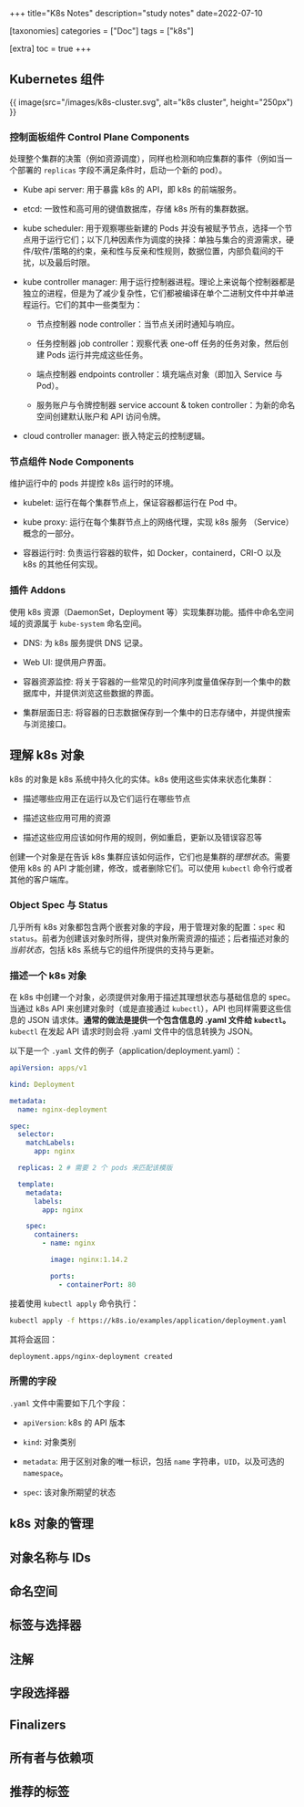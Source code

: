 +++
title="K8s Notes"
description="study notes"
date=2022-07-10

[taxonomies]
categories = ["Doc"]
tags = ["k8s"]

[extra]
toc = true
+++

## Kubernetes 组件

{{ image(src="/images/k8s-cluster.svg", alt="k8s cluster", height="250px") }}

### 控制面板组件 Control Plane Components

处理整个集群的决策（例如资源调度），同样也检测和响应集群的事件（例如当一个部署的 `replicas` 字段不满足条件时，启动一个新的 pod）。

- Kube api server: 用于暴露 k8s 的 API，即 k8s 的前端服务。

- etcd: 一致性和高可用的键值数据库，存储 k8s 所有的集群数据。

- kube scheduler: 用于观察哪些新建的 Pods 并没有被赋予节点，选择一个节点用于运行它们；以下几种因素作为调度的抉择：单独与集合的资源需求，硬件/软件/策略的约束，亲和性与反亲和性规则，数据位置，内部负载间的干扰，以及最后时限。

- kube controller manager: 用于运行控制器进程。理论上来说每个控制器都是独立的进程，但是为了减少复杂性，它们都被编译在单个二进制文件中并单进程运行。它们的其中一些类型为：

  - 节点控制器 node controller：当节点关闭时通知与响应。

  - 任务控制器 job controller：观察代表 one-off 任务的任务对象，然后创建 Pods 运行并完成这些任务。

  - 端点控制器 endpoints controller：填充端点对象（即加入 Service 与 Pod）。

  - 服务账户与令牌控制器 service account & token controller：为新的命名空间创建默认账户和 API 访问令牌。

- cloud controller manager: 嵌入特定云的控制逻辑。

### 节点组件 Node Components

维护运行中的 pods 并提控 k8s 运行时的环境。

- kubelet: 运行在每个集群节点上，保证容器都运行在 Pod 中。

- kube proxy: 运行在每个集群节点上的网络代理，实现 k8s 服务 （Service）概念的一部分。

- 容器运行时: 负责运行容器的软件，如 Docker，containerd，CRI-O 以及 k8s 的其他任何实现。

### 插件 Addons

使用 k8s 资源（DaemonSet，Deployment 等）实现集群功能。插件中命名空间域的资源属于 `kube-system` 命名空间。

- DNS: 为 k8s 服务提供 DNS 记录。

- Web UI: 提供用户界面。

- 容器资源监控: 将关于容器的一些常见的时间序列度量值保存到一个集中的数据库中，并提供浏览这些数据的界面。

- 集群层面日志: 将容器的日志数据保存到一个集中的日志存储中，并提供搜索与浏览接口。

## 理解 k8s 对象

k8s 的对象是 k8s 系统中持久化的实体。k8s 使用这些实体来状态化集群：

- 描述哪些应用正在运行以及它们运行在哪些节点

- 描述这些应用可用的资源

- 描述这些应用应该如何作用的规则，例如重启，更新以及错误容忍等

创建一个对象是在告诉 k8s 集群应该如何运作，它们也是集群的*理想状态*。需要使用 k8s 的 API 才能创建，修改，或者删除它们。可以使用 `kubectl` 命令行或者其他的客户端库。

### Object Spec 与 Status

几乎所有 k8s 对象都包含两个嵌套对象的字段，用于管理对象的配置：`spec` 和 `status`。前者为创建该对象时所得，提供对象所需资源的描述；后者描述对象的*当前状态*，包括 k8s 系统与它的组件所提供的支持与更新。

### 描述一个 k8s 对象

在 k8s 中创建一个对象，必须提供对象用于描述其理想状态与基础信息的 spec。当通过 k8s API 来创建对象时（或是直接通过 `kubectl`），API 也同样需要这些信息的 JSON 请求体。**通常的做法是提供一个包含信息的 .yaml 文件给 `kubectl`。** `kubectl` 在发起 API 请求时则会将 .yaml 文件中的信息转换为 JSON。

以下是一个 `.yaml` 文件的例子（application/deployment.yaml）：

```yaml
apiVersion: apps/v1

kind: Deployment

metadata:
  name: nginx-deployment

spec:
  selector:
    matchLabels:
      app: nginx

  replicas: 2 # 需要 2 个 pods 来匹配该模版

  template:
    metadata:
      labels:
        app: nginx

    spec:
      containers:
        - name: nginx

          image: nginx:1.14.2

          ports:
            - containerPort: 80
```

接着使用 `kubectl apply` 命令执行：

```sh
kubectl apply -f https://k8s.io/examples/application/deployment.yaml
```

其将会返回：

```sh
deployment.apps/nginx-deployment created
```

### 所需的字段

`.yaml` 文件中需要如下几个字段：

- `apiVersion`: k8s 的 API 版本

- `kind`: 对象类别

- `metadata`: 用于区别对象的唯一标识，包括 `name` 字符串，`UID`，以及可选的 `namespace`。

- `spec`: 该对象所期望的状态

## k8s 对象的管理

## 对象名称与 IDs

## 命名空间

## 标签与选择器

## 注解

## 字段选择器

## Finalizers

## 所有者与依赖项

## 推荐的标签
